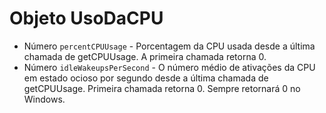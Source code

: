 # Objeto UsoDaCPU

* Número `percentCPUUsage` - Porcentagem da CPU usada desde a última chamada de getCPUUsage. A primeira chamada retorna 0.
* Número `idleWakeupsPerSecond` - O número médio de ativações da CPU em estado ocioso por segundo desde a última chamada de getCPUUsage. Primeira chamada retorna 0. Sempre retornará 0 no Windows.
